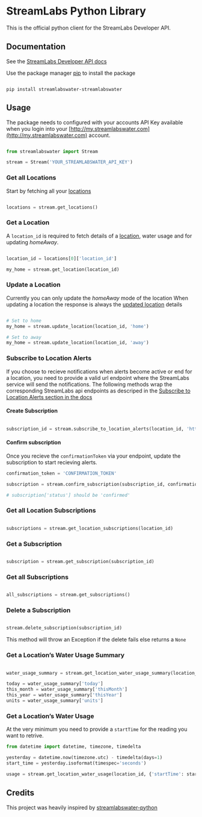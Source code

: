 # StreamLabs Python Library

This is the official python client for the StreamLabs Developer API.

## Documentation

See the [StreamLabs Developer API docs](https://developer.streamlabswater.com/docs/index.html)


Use the package manager [pip](https://pip.pypa.io/en/stable/) to install the package

```shell

pip install streamlabswater-streamlabswater

```

## Usage

The package needs to configured with your accounts API Key available when you  login into your [http://my.streamlabswater.com](http://my.streamlabswater.com) account.

```python

from streamlabswater import Stream

stream = Stream('YOUR_STREAMLABSWATER_API_KEY')

```

### Get all Locations
Start by fetching all your [locations](https://developer.streamlabswater.com/docs/get-all-locations.html)

```python

locations = stream.get_locations()

```

### Get a Location
A `location_id` is required to fetch details of a [location](https://developer.streamlabswater.com/docs/get-a-location.html), water usage and for updating *homeAway*.

```python

location_id = locations[0]['location_id']

my_home = stream.get_location(location_id)

```

### Update a Location
Currently you can only update the *homeAway* mode of the location
When updating a location the response is always the [updated location](https://developer.streamlabswater.com/docs/update-a-location.html) details

```python

# Set to home
my_home = stream.update_location(location_id, 'home')

# Set to away
my_home = stream.update_location(location_id, 'away')

```

### Subscribe to Location Alerts
If you choose to recieve notifications when alerts become active or end for a location, you need to provide a valid url endpoint where the StreamLabs service will send the notifications. The following methods wrap the corresponding StreamLabs api endpoints as descriped in the [Subscribe to Location Alerts section in the docs](https://developer.streamlabswater.com/docs/subscribe-to-location-alerts.html)

#### Create Subscription
```python

subscription_id = stream.subscribe_to_location_alerts(location_id, 'https://your-endpoint')['subscription_id']

```
#### Confirm subscription
Once you recieve the `confirmationToken` via your endpoint, update the subscription to start recieving alerts.

```python
confirmation_token = 'CONFIRMATION_TOKEN'

subscription = stream.confirm_subscription(subscription_id, confirmation_token)

# subscription['status'] should be 'confirmed'

```

### Get all Location Subscriptions

```python

subscriptions = stream.get_location_subscriptions(location_id)

```

### Get a Subscription

```python

subscription = stream.get_subscription(subscription_id)

```

### Get all Subscriptions

```python

all_subscriptions = stream.get_subscriptions()

```

### Delete a Subscription

```python

stream.delete_subscription(subscription_id)

```
This method will throw an Exception if the delete fails else returns a `None`

### Get a Location’s Water Usage Summary


```python

water_usage_summary = stream.get_location_water_usage_summary(location_id)

today = water_usage_summary['today']
this_month = water_usage_summary['thisMonth']
this_year = water_usage_summary['thisYear']
units = water_usage_summary['units']

```

### Get a Location’s Water Usage

At the very minimum you need to provide a `startTime` for the reading you want to retrive.

```python
from datetime import datetime, timezone, timedelta

yesterday = datetime.now(timezone.utc) - timedelta(days=1)
start_time = yesterday.isoformat(timespec='seconds')

usage = stream.get_location_water_usage(location_id, {'startTime': start_time})
```

## Credits

This project was heavily inspired by [streamlabswater-python](https://github.com/cpopp/streamlabswater-python)